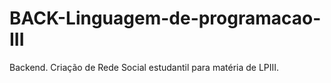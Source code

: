 # BACK-Linguagem-de-programacao-III
Backend. Criação de Rede Social estudantil para matéria de LPIII.